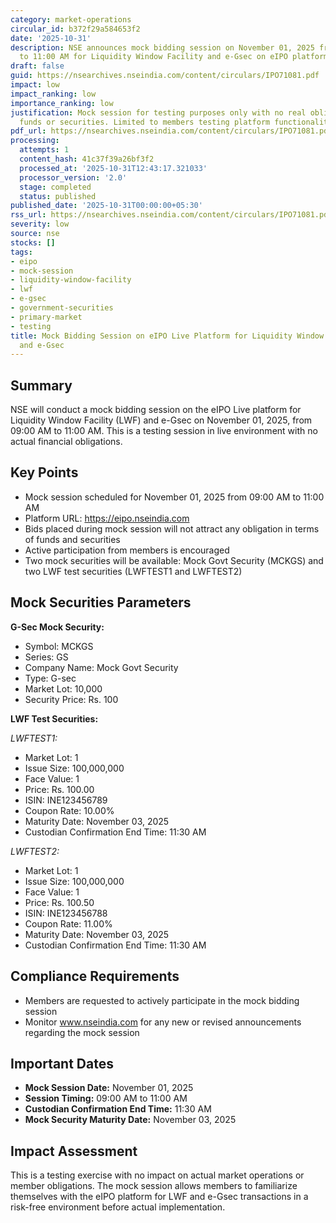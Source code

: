 ```yaml
---
category: market-operations
circular_id: b372f29a584653f2
date: '2025-10-31'
description: NSE announces mock bidding session on November 01, 2025 from 09:00 AM
  to 11:00 AM for Liquidity Window Facility and e-Gsec on eIPO platform.
draft: false
guid: https://nsearchives.nseindia.com/content/circulars/IPO71081.pdf
impact: low
impact_ranking: low
importance_ranking: low
justification: Mock session for testing purposes only with no real obligations for
  funds or securities. Limited to members testing platform functionality.
pdf_url: https://nsearchives.nseindia.com/content/circulars/IPO71081.pdf
processing:
  attempts: 1
  content_hash: 41c37f39a26bf3f2
  processed_at: '2025-10-31T12:43:17.321033'
  processor_version: '2.0'
  stage: completed
  status: published
published_date: '2025-10-31T00:00:00+05:30'
rss_url: https://nsearchives.nseindia.com/content/circulars/IPO71081.pdf
severity: low
source: nse
stocks: []
tags:
- eipo
- mock-session
- liquidity-window-facility
- lwf
- e-gsec
- government-securities
- primary-market
- testing
title: Mock Bidding Session on eIPO Live Platform for Liquidity Window Facility (LWF)
  and e-Gsec
---
```


## Summary

NSE will conduct a mock bidding session on the eIPO Live platform for Liquidity Window Facility (LWF) and e-Gsec on November 01, 2025, from 09:00 AM to 11:00 AM. This is a testing session in live environment with no actual financial obligations.

## Key Points

- Mock session scheduled for November 01, 2025 from 09:00 AM to 11:00 AM
- Platform URL: https://eipo.nseindia.com
- Bids placed during mock session will not attract any obligation in terms of funds and securities
- Active participation from members is encouraged
- Two mock securities will be available: Mock Govt Security (MCKGS) and two LWF test securities (LWFTEST1 and LWFTEST2)

## Mock Securities Parameters

**G-Sec Mock Security:**
- Symbol: MCKGS
- Series: GS
- Company Name: Mock Govt Security
- Type: G-sec
- Market Lot: 10,000
- Security Price: Rs. 100

**LWF Test Securities:**

*LWFTEST1:*
- Market Lot: 1
- Issue Size: 100,000,000
- Face Value: 1
- Price: Rs. 100.00
- ISIN: INE123456789
- Coupon Rate: 10.00%
- Maturity Date: November 03, 2025
- Custodian Confirmation End Time: 11:30 AM

*LWFTEST2:*
- Market Lot: 1
- Issue Size: 100,000,000
- Face Value: 1
- Price: Rs. 100.50
- ISIN: INE123456788
- Coupon Rate: 11.00%
- Maturity Date: November 03, 2025
- Custodian Confirmation End Time: 11:30 AM

## Compliance Requirements

- Members are requested to actively participate in the mock bidding session
- Monitor www.nseindia.com for any new or revised announcements regarding the mock session

## Important Dates

- **Mock Session Date:** November 01, 2025
- **Session Timing:** 09:00 AM to 11:00 AM
- **Custodian Confirmation End Time:** 11:30 AM
- **Mock Security Maturity Date:** November 03, 2025

## Impact Assessment

This is a testing exercise with no impact on actual market operations or member obligations. The mock session allows members to familiarize themselves with the eIPO platform for LWF and e-Gsec transactions in a risk-free environment before actual implementation.